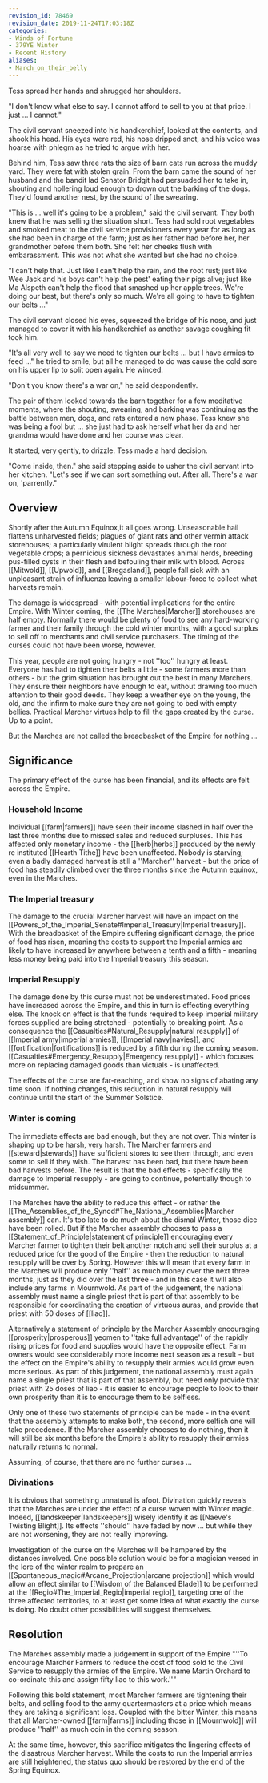 ```yaml
---
revision_id: 78469
revision_date: 2019-11-24T17:03:18Z
categories:
- Winds of Fortune
- 379YE Winter
- Recent History
aliases:
- March_on_their_belly
---
```



Tess spread her hands and shrugged her shoulders.

"I don't know what else to say. I cannot afford to sell to you at that price. I just ... I cannot."

The civil servant sneezed into his handkerchief, looked at the contents, and shook his head. His eyes were red, his nose dripped snot, and his voice was hoarse with phlegm as he tried to argue with her.

Behind him, Tess saw three rats the size of barn cats run across the muddy yard. They were fat with stolen grain. From the barn came the sound of her husband and the bandit lad Senator Bridgit had persuaded her to take in, shouting and hollering loud enough to drown out the barking of the dogs. They'd found another nest, by the sound of the swearing.

"This is ... well it's going to be a problem," said the civil servant. They both knew that he was selling the situation short. Tess had sold root vegetables and smoked meat to the civil service provisioners every year for as long as she had been in charge of the farm; just as her father had before her, her grandmother before them both. She felt her cheeks flush with embarassment. This was not what she wanted but she had no choice.

"I can't help that. Just like I can't help the rain, and the root rust; just like Wee Jack and his boys can't help the pest' eating their pigs alive; just like Ma Alspeth can't help the flood that smashed up her apple trees. We're doing our best, but there's only so much. We're all going to have to tighten our belts ..."

The civil servant closed his eyes, squeezed the bridge of his nose, and just managed to cover it with his handkerchief as another savage coughing fit took him.

"It's all very well to say we need to tighten our belts ... but I have armies to feed ..." he tried to smile, but all he managed to do was cause the cold sore on his upper lip to split open again. He winced.

"Don't you know there's a war on," he said despondently. 

The pair of them looked towards the barn together for a few meditative moments, where the shouting, swearing, and barking was continuing as the battle between men, dogs, and rats entered a new phase. Tess knew she was being a fool but ... she just had to ask herself what her da and her grandma would have done and her course was clear.

It started, very gently, to drizzle. Tess made a hard decision.

"Come inside, then." she said stepping aside to usher the civil servant into her kitchen. "Let's see if we can sort something out. After all. There's a war on, 'parrently." 
## Overview
Shortly after the Autumn Equinox,it all goes wrong. Unseasonable hail flattens unharvested fields; plagues of giant rats and other vermin attack storehouses; a particularly virulent blight spreads through the root vegetable crops; a pernicious sickness devastates animal herds, breeding pus-filled cysts in their flesh and befouling their milk with blood. Across [[Mitwold]], [[Upwold]], and [[Bregasland]], people fall sick with an unpleasant strain of influenza leaving a smaller labour-force to collect what harvests remain. 

The damage is widespread - with potential implications for the entire Empire. With Winter coming, the [[The Marches|Marcher]] storehouses are half empty. Normally there would be plenty of food to see any hard-working farmer and their family through the cold winter months, with a good surplus to sell off to merchants and civil service purchasers. The timing of the curses could not have been worse, however.

This year, people are not going hungry - not ''too'' hungry at least. Everyone has had to tighten their belts a little - some farmers more than others - but the grim situation has brought out the best in many Marchers. They ensure their neighbors have enough to eat, without drawing too much attention to their good deeds. They keep a weather eye on the young, the old, and the infirm to make sure they are not going to bed with empty bellies. Practical Marcher virtues help to fill the gaps created by the curse. Up to a point.

But the Marches are not called the breadbasket of the Empire for nothing ...

## Significance
The primary effect of the curse has been financial, and its effects are felt across the Empire.
### Household Income
Individual [[farm|farmers]] have seen their income slashed in half over the last three months due to missed sales and reduced surpluses. This has affected only monetary income - the [[herb|herbs]] produced by the newly re instituted [[Hearth Tithe]] have been unaffected. Nobody is starving; even a badly damaged harvest is still a ''Marcher'' harvest - but the price of food has steadily climbed over the three months since the Autumn equinox, even in the Marches.

### The Imperial treasury
The damage to the crucial Marcher harvest will have an impact on the [[Powers_of_the_Imperial_Senate#Imperial_Treasury|Imperial treasury]]. With the breadbasket of the Empire suffering significant damage, the price of food has risen, meaning the costs to support the Imperial armies are likely to have increased by anywhere between a tenth and a fifth - meaning less money being paid into the Imperial treasury this season.
### Imperial Resupply
The damage done by this curse must not be underestimated. Food prices have increased across the Empire, and this in turn is effecting everything else. The knock on effect is that the funds required to keep imperial military forces supplied are being stretched - potentially to breaking point. As a consequence the [[Casualties#Natural_Resupply|natural resupply]] of [[Imperial army|imperial armies]], [[Imperial navy|navies]], and [[fortification|fortifications]] is reduced by a fifth during the coming season. [[Casualties#Emergency_Resupply|Emergency resupply]] - which focuses more on replacing damaged goods than victuals - is unaffected.

The effects of the curse are far-reaching, and show no signs of abating any time soon. If nothing changes, this reduction in natural resupply will continue until the start of the Summer Solstice.

### Winter is coming
The immediate effects are bad enough, but they are not over. This winter is shaping up to be harsh, very harsh. The Marcher farmers and [[steward|stewards]] have sufficient stores to see them through, and even some to sell if they wish. The harvest has been bad, but there have been bad harvests before. The result is that the bad effects - specifically the damage to Imperial resupply - are going to continue, potentially though to midsummer.

The Marches have the ability to reduce this effect - or rather the [[The_Assemblies_of_the_Synod#The_National_Assemblies|Marcher assembly]] can. It's too late to do much about the dismal Winter, those dice have been rolled. But if the Marcher assembly chooses to pass a [[Statement_of_Principle|statement of principle]] encouraging every Marcher farmer to tighten their belt another notch and sell their surplus at a reduced price for the good of the Empire - then the reduction to natural resupply will be over by Spring. However this will mean that every farm in the Marches will produce only ''half'' as much money over the next three months, just as they did over the last three - and in this case it will also include any farms in Mournwold. As part of the judgement, the national assembly must name a single priest that is part of that assembly to be responsible for coordinating the creation of virtuous auras, and provide that priest with 50 doses of [[liao]]. 

Alternatively a statement of principle by the Marcher Assembly encouraging [[prosperity|prosperous]] yeomen to ''take full advantage'' of the rapidly rising prices for food and supplies would have the opposite effect. Farm owners would see considerably more income next season as a result - but the effect on the Empire's ability to resupply their armies would grow even more serious. As part of this judgement, the national assembly must again name a single priest that is part of that assembly, but need only provide that priest with 25 doses of liao - it is easier to encourage people to look to their own prosperity than it is to encourage them to be selfless.

Only one of these two statements of principle can be made - in the event that the assembly attempts to make both, the second, more selfish one will take precedence. If the Marcher assembly chooses to do nothing, then it will still be six months before the Empire's ability to resupply their armies naturally returns to normal.

Assuming, of course, that there are no further curses ...

### Divinations
It is obvious that something unnatural is afoot. Divination quickly reveals that the Marches are under the effect of a curse woven with Winter magic. Indeed, [[landskeeper|landskeepers]] wisely identify it as [[Naeve's Twisting Blight]]. Its effects ''should'' have faded by now ... but while they are not worsening, they are not really improving.

Investigation of the curse on the Marches will be hampered by the distances involved. One possible solution would be for a magician versed in the lore of the winter realm to prepare an [[Spontaneous_magic#Arcane_Projection|arcane projection]] which would allow an effect similar to [[Wisdom of the Balanced Blade]] to be performed at the [[Regio#The_Imperial_Regio|imperial regio]], targeting one of the three affected territories, to at least get some idea of what exactly the curse is doing. No doubt other possibilities will suggest themselves.

## Resolution
The Marches assembly made a judgement in support of the Empire "''To encourage Marcher Farmers to reduce the cost of food sold to the Civil Service to resupply the armies of the Empire. We name Martin Orchard to co-ordinate this and assign fifty liao to this work.''" 

Following this bold statement, most Marcher farmers are tightening their belts, and selling food to the army quartermasters at a price which means they are taking a significant loss. Coupled with the bitter Winter, this means that all Marcher-owned [[farm|farms]] including those in [[Mournwold]] will produce ''half'' as much coin in the coming season. 

At the same time, however, this sacrifice mitigates the lingering effects of the disastrous Marcher harvest. While the costs to run the Imperial armies are still heightened, the status quo should be restored by the end of the Spring Equinox.